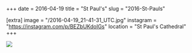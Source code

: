 +++
date = 2016-04-19
title = "St Paul's"
slug = "2016-St-Pauls"

[extra]
image = "/2016-04-19_21-41-31_UTC.jpg"
instagram = "https://instagram.com/p/BEZbUKdoIGs"
location = "St Paul's Cathedral"
+++

<img src="/2016-04-19_21-41-31_UTC.jpg" />
